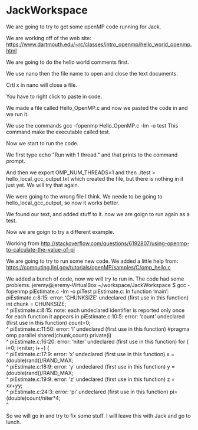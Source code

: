 # JackWorkspace

We are going to try to get some openMP code running for Jack.

We are working off of the web site: 
https://www.dartmouth.edu/~rc/classes/intro_openmp/hello_world_openmp.html

We are going to do the hello world comments first.

We use nano then the file name to open and close the text documents.

Crtl x in nano will close a file.

You have to right click to paste in code.

We made a file called Hello_OpenMP.c and now we pasted the code in and we run it.


We use the commands gcc -fopenmp Hello_OpenMP.c -lm -o test
This command make the executable called test.

Now we start to run the code.

We first type
echo "Run with 1 thread."
and that prints to the command prompt.

And then we
export OMP_NUM_THREADS=1
and then
./test > hello_local_gcc_output.txt
which created the file, but there is nothing in it just yet.
We will try that again.

We were going to the wrong file I think. We neede to be going to hello_local_gcc_output, so now it works better.

We found our text, and added stuff to it. now we are goign to run again as a test.

Now we are goign to try a different example.

Working from 
http://stackoverflow.com/questions/6192807/using-openmp-to-calculate-the-value-of-pi

We are going to try to run some new code.
We added a little help from:
https://computing.llnl.gov/tutorials/openMP/samples/C/omp_hello.c

We added a bunch of code, now we will try to run in.
The code had some problems.
jeremy@jeremy-VirtualBox ~/workspace/JackWorkspace $ gcc -fopenmp piEstimate.c -lm -o piTest
piEstimate.c: In function ‘main’:
piEstimate.c:8:15: error: ‘CHUNKSIZE’ undeclared (first use in this function)
   int chunk = CHUNKSIZE;                                                                                      
               ^
piEstimate.c:8:15: note: each undeclared identifier is reported only once for each function it appears in
piEstimate.c:10:5: error: ‘count’ undeclared (first use in this function)
     count=0;                                                                                                  
     ^
piEstimate.c:11:50: error: ‘i’ undeclared (first use in this function)
 #pragma omp parallel shared(chunk,count) private(i)                                                           
                                                  ^
piEstimate.c:16:20: error: ‘niter’ undeclared (first use in this function)
       for ( i=0; i<niter; i++) {                                                                              
                    ^
piEstimate.c:17:9: error: ‘x’ undeclared (first use in this function)
         x = (double)rand()/RAND_MAX;                                                                          
         ^
piEstimate.c:18:9: error: ‘y’ undeclared (first use in this function)
         y = (double)rand()/RAND_MAX;                                                                          
         ^
piEstimate.c:19:9: error: ‘z’ undeclared (first use in this function)
         z = x*x+y*y;                                                                                          
         ^
piEstimate.c:24:3: error: ‘pi’ undeclared (first use in this function)
   pi=(double)count/niter*4;                                                                                   
   ^

So we will go in and try to fix some stuff.
I will leave this with Jack and go to lunch.
